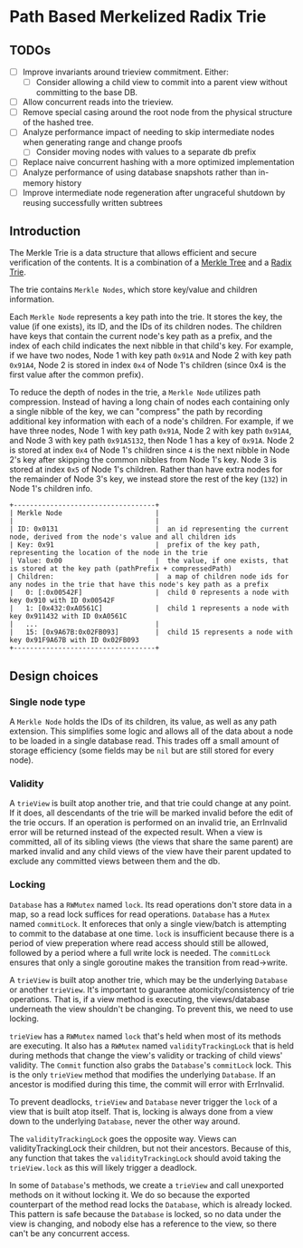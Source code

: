 # Path Based Merkelized Radix Trie

## TODOs

- [ ] Improve invariants around trieview commitment. Either:
  - [ ] Consider allowing a child view to commit into a parent view without committing to the base DB.
- [ ] Allow concurrent reads into the trieview.
- [ ] Remove special casing around the root node from the physical structure of the hashed tree.
- [ ] Analyze performance impact of needing to skip intermediate nodes when generating range and change proofs
  - [ ] Consider moving nodes with values to a separate db prefix
- [ ] Replace naive concurrent hashing with a more optimized implementation
- [ ] Analyze performance of using database snapshots rather than in-memory history
- [ ] Improve intermediate node regeneration after ungraceful shutdown by reusing successfully written subtrees

## Introduction

The Merkle Trie is a data structure that allows efficient and secure verification of the contents. It is a combination of a [Merkle Tree](https://en.wikipedia.org/wiki/Merkle_tree) and a [Radix Trie](https://en.wikipedia.org/wiki/Radix_tree).

The trie contains `Merkle Nodes`, which store key/value and children information.

Each `Merkle Node` represents a key path into the trie. It stores the key, the value (if one exists), its ID, and the IDs of its children nodes. The children have keys that contain the current node's key path as a prefix, and the index of each child indicates the next nibble in that child's key. For example, if we have two nodes, Node 1 with key path `0x91A` and Node 2 with key path `0x91A4`, Node 2 is stored in index `0x4` of Node 1's children (since 0x4 is the first value after the common prefix).

To reduce the depth of nodes in the trie, a `Merkle Node` utilizes path compression. Instead of having a long chain of nodes each containing only a single nibble of the key, we can "compress" the path by recording additional key information with each of a node's children. For example, if we have three nodes, Node 1 with key path `0x91A`, Node 2 with key path `0x91A4`, and Node 3 with key path `0x91A5132`, then Node 1 has a key of `0x91A`. Node 2 is stored at index `0x4` of Node 1's children since `4` is the next nibble in Node 2's key after skipping the common nibbles from Node 1's key. Node 3 is stored at index `0x5` of Node 1's children. Rather than have extra nodes for the remainder of Node 3's key, we instead store the rest of the key (`132`) in Node 1's children info.

```
+-----------------------------------+
| Merkle Node                       | 
|                                   |
| ID: 0x0131                        |  an id representing the current node, derived from the node's value and all children ids
| Key: 0x91                         |  prefix of the key path, representing the location of the node in the trie
| Value: 0x00                       |  the value, if one exists, that is stored at the key path (pathPrefix + compressedPath)
| Children:                         |  a map of children node ids for any nodes in the trie that have this node's key path as a prefix 
|   0: [:0x00542F]                  |  child 0 represents a node with key 0x910 with ID 0x00542F
|   1: [0x432:0xA0561C]             |  child 1 represents a node with key 0x911432 with ID 0xA0561C
|   ...                             |
|   15: [0x9A67B:0x02FB093]         |  child 15 represents a node with key 0x91F9A67B with ID 0x02FB093
+-----------------------------------+ 
```

## Design choices

### Single node type

A `Merkle Node` holds the IDs of its children, its value, as well as any path extension. This simplifies some logic and allows all of the data about a node to be loaded in a single database read. This trades off a small amount of storage efficiency (some fields may be `nil` but are still stored for every node).

### Validity

A `trieView` is built atop another trie, and that trie could change at any point.  If it does, all descendants of the trie will be marked invalid before the edit of the trie occurs.  If an operation is performed on an invalid trie, an ErrInvalid error will be returned instead of the expected result.  When a view is committed, all of its sibling views (the views that share the same parent) are marked invalid and any child views of the view have their parent updated to exclude any committed views between them and the db.

### Locking

`Database` has a `RWMutex` named `lock`. Its read operations don't store data in a map, so a read lock suffices for read operations.
`Database` has a `Mutex` named `commitLock`.  It enforeces that only a single view/batch is attempting to commit to the database at one time.  `lock` is insufficient because there is a period of view preperation where read access should still be allowed, followed by a period where a full write lock is needed.  The `commitLock` ensures that only a single goroutine makes the transition from read->write.

A `trieView` is built atop another trie, which may be the underlying `Database` or another `trieView`.
It's important to guarantee atomicity/consistency of trie operations.
That is, if a view method is executing, the views/database underneath the view shouldn't be changing.
To prevent this, we need to use locking.

`trieView` has a `RWMutex` named `lock` that's held when most of its methods are executing.
It also has a `RWMutex` named `validityTrackingLock` that is held during methods that change the view's validity or tracking of child views' validity.
The `Commit` function also grabs the `Database`'s `commitLock` lock. This is the only `trieView` method that modifies the underlying `Database`.  If an ancestor is modified during this time, the commit will error with ErrInvalid.

To prevent deadlocks, `trieView` and `Database` never trigger the `lock` of a view that is built atop itself.
That is, locking is always done from a view down to the underlying `Database`, never the other way around.

The `validityTrackingLock` goes the opposite way.  Views can validityTrackingLock their children, but not their ancestors. Because of this, any function that takes the `validityTrackingLock` should avoid taking the `trieView.lock` as this will likely trigger a deadlock.

In some of `Database`'s methods, we create a `trieView` and call unexported methods on it without locking it.
We do so because the exported counterpart of the method read locks the `Database`, which is already locked.
This pattern is safe because the `Database` is locked, so no data under the view is changing, and nobody else has a reference to the view, so there can't be any concurrent access.  